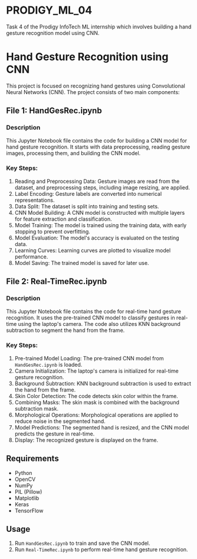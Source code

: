 # PRODIGY_ML_04
Task 4 of the Prodigy InfoTech ML internship which involves building a hand gesture recognition model using CNN.

# Hand Gesture Recognition using CNN

This project is focused on recognizing hand gestures using Convolutional Neural Networks (CNN). The project consists of two main components:

## File 1: HandGesRec.ipynb

### Description
This Jupyter Notebook file contains the code for building a CNN model for hand gesture recognition. It starts with data preprocessing, reading gesture images, processing them, and building the CNN model.

### Key Steps:
1. Reading and Preprocessing Data: Gesture images are read from the dataset, and preprocessing steps, including image resizing, are applied.
2. Label Encoding: Gesture labels are converted into numerical representations.
3. Data Split: The dataset is split into training and testing sets.
4. CNN Model Building: A CNN model is constructed with multiple layers for feature extraction and classification.
5. Model Training: The model is trained using the training data, with early stopping to prevent overfitting.
6. Model Evaluation: The model's accuracy is evaluated on the testing data.
7. Learning Curves: Learning curves are plotted to visualize model performance.
8. Model Saving: The trained model is saved for later use.

## File 2: Real-TimeRec.ipynb

### Description
This Jupyter Notebook file contains the code for real-time hand gesture recognition. It uses the pre-trained CNN model to classify gestures in real-time using the laptop's camera. The code also utilizes KNN background subtraction to segment the hand from the frame.

### Key Steps:
1. Pre-trained Model Loading: The pre-trained CNN model from `HandGesRec.ipynb` is loaded.
2. Camera Initialization: The laptop's camera is initialized for real-time gesture recognition.
3. Background Subtraction: KNN background subtraction is used to extract the hand from the frame.
4. Skin Color Detection: The code detects skin color within the frame.
5. Combining Masks: The skin mask is combined with the background subtraction mask.
6. Morphological Operations: Morphological operations are applied to reduce noise in the segmented hand.
7. Model Predictions: The segmented hand is resized, and the CNN model predicts the gesture in real-time.
8. Display: The recognized gesture is displayed on the frame.

## Requirements
- Python
- OpenCV
- NumPy
- PIL (Pillow)
- Matplotlib
- Keras
- TensorFlow

## Usage
1. Run `HandGesRec.ipynb` to train and save the CNN model.
2. Run `Real-TimeRec.ipynb` to perform real-time hand gesture recognition.


